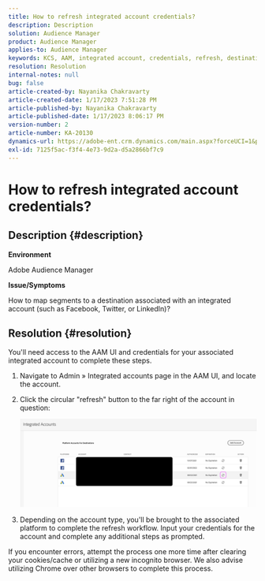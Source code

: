 ```yaml
---
title: How to refresh integrated account credentials?
description: Description
solution: Audience Manager
product: Audience Manager
applies-to: Audience Manager
keywords: KCS, AAM, integrated account, credentials, refresh, destinations, twitter, facebook, linkedin
resolution: Resolution
internal-notes: null
bug: false
article-created-by: Nayanika Chakravarty
article-created-date: 1/17/2023 7:51:28 PM
article-published-by: Nayanika Chakravarty
article-published-date: 1/17/2023 8:06:17 PM
version-number: 2
article-number: KA-20130
dynamics-url: https://adobe-ent.crm.dynamics.com/main.aspx?forceUCI=1&pagetype=entityrecord&etn=knowledgearticle&id=987c0e51-a096-ed11-aad1-6045bd006ce9
exl-id: 7125f5ac-f3f4-4e73-9d2a-d5a2866bf7c9
---
```

# How to refresh integrated account credentials?

## Description {#description}


<b>Environment</b>

Adobe Audience Manager

<b>Issue/Symptoms</b>

How to map segments to a destination associated with an integrated account (such as Facebook, Twitter, or LinkedIn)?


## Resolution {#resolution}


You'll need access to the AAM UI and credentials for your associated integrated account to complete these steps.

1. Navigate to Admin » Integrated accounts page in the AAM UI, and locate the account.
2. Click the circular "refresh" button to the far right of the account in question:

    

    ![](assets/6e040206-7307-ed11-82e4-00224809a9e0.png)


3. Depending on the account type, you'll be brought to the associated platform to complete the refresh workflow. Input your credentials for the account and complete any additional steps as prompted.


If you encounter errors, attempt the process one more time after clearing your cookies/cache or utilizing a new incognito browser. We also advise utilizing Chrome over other browsers to complete this process.
